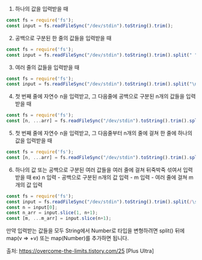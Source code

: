 1. 하나의 값을 입력받을 때
```javascript
const fs = require('fs');
const input = fs.readFileSync("/dev/stdin").toString().trim();
```

2. 공백으로 구분된 한 줄의 값들을 입력받을 때
```javascript
const fs = require('fs');
const input = fs.readFileSync("/dev/stdin").toString().trim().split(" ");
```

3. 여러 줄의 값들을 입력받을 때
```javascript
const fs = require('fs');
const input = fs.readFileSync("/dev/stdin").toString().trim().split("\n");
```

4. 첫 번째 줄에 자연수 n을 입력받고, 그 다음줄에 공백으로 구분된 n개의 값들을 입력받을 때
```javascript
const fs = require('fs');
const [n, ...arr] = fs.readFileSync("/dev/stdin").toString().trim().split(/\s/);
```

5. 첫 번째 줄에 자연수 n을 입력받고, 그 다음줄부터 n개의 줄에 걸쳐 한 줄에 하나의 값을 입력받을 때
```javascript
const fs = require('fs');
const [n, ...arr] = fs.readFileSync("/dev/stdin").toString().trim().split("\n");
```

6. 하나의 값 또는 공백으로 구분된 여러 값들을 여러 줄에 걸쳐 뒤죽박죽 섞여서 입력받을 때
  ex) n 입력 - 공백으로 구분된 n개의 값 입력 - m 입력 - 여러 줄에 걸쳐 m개의 값 입력
```javascript
const fs = require('fs');
const input = fs.readFileSync("/dev/stdin").toString().trim().split(/\s/);
const n = input[0];
const n_arr = input.slice(1, n+1);
const [m, ...m_arr] = input.slice(n+1);
```

만약 입력받는 값들을 모두 String에서 Number로 타입을 변형하려면 split() 뒤에 map(v => +v) 또는 map(Number)를 추가하면 됩니다.

출처: https://overcome-the-limits.tistory.com/25 [Plus Ultra]